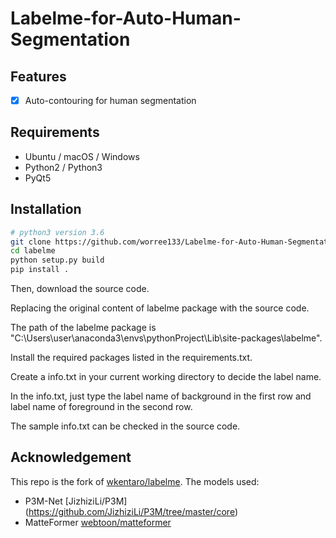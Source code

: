 # Labelme-for-Auto-Human-Segmentation

## Features

- [x] Auto-contouring for human segmentation

## Requirements

- Ubuntu / macOS / Windows
- Python2 / Python3
- PyQt5

## Installation

```bash
# python3 version 3.6
git clone https://github.com/worree133/Labelme-for-Auto-Human-Segmentation.git
cd labelme
python setup.py build
pip install .
```

Then, download the source code.

Replacing the original content of labelme package with the source code.

The path of the labelme package is "C:\Users\user\anaconda3\envs\pythonProject\Lib\site-packages\labelme".

Install the required packages listed in the requirements.txt.

Create a info.txt in your current working directory to decide the label name.

In the info.txt, just type the label name of background in the first row and label name of foreground in the second row.

The sample info.txt can be checked in the source code.

## Acknowledgement

This repo is the fork of [wkentaro/labelme](https://github.com/wkentaro/labelme).
The models used:
- P3M-Net [JizhiziLi/P3M] (https://github.com/JizhiziLi/P3M/tree/master/core)
- MatteFormer [webtoon/matteformer](https://github.com/webtoon/matteformer)
